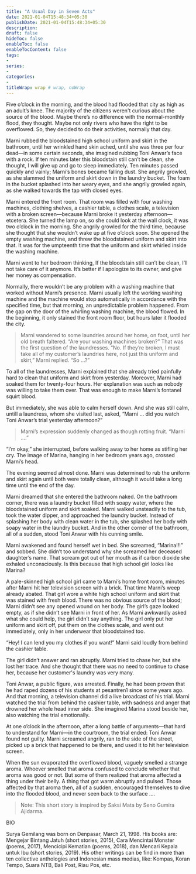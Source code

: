 ```yaml
---
title: "A Usual Day in Seven Acts"
date: 2021-01-04T15:48:34+05:30
publishDate: 2021-01-04T15:48:34+05:30
description:
draft: false
hideToc: false
enableToc: false
enableTocContent: false
tags:
-
series:
-
categories:
-
titleWrap: wrap # wrap, noWrap
---
```

Five o’clock in the morning, and the blood had flooded that city as high as an adult’s knee. The majority of the citizens weren't curious about the source of the blood. Maybe there’s no difference with the normal-monthly flood, they thought. Maybe not only rivers who have the right to be overflowed. So, they decided to do their activities, normally that day.

Marni rubbed the bloodstained high school uniform and skirt in the bathroom, until her wrinkled hand skin ached, until she was three per four dead—in some certain seconds, she imagined rubbing Toni Anwar’s face with a rock. If ten minutes later this bloodstain still can’t be clean, she thought, I will give up and go to sleep immediately. Ten minutes passed quickly and vainly; Marni’s bones became falling dust. She angrily growled, as she slammed the uniform and skirt down in the laundry bucket. The foam in the bucket splashed into her weary eyes, and she angrily growled again, as she walked towards the tap with closed eyes.

Marni entered the front room. That room was filled with four washing machines, clothing shelves, a cashier table, a clothes scale, a television with a broken screen—because Marni broke it yesterday afternoon—etcetera. She turned the lamp on, so she could look at the wall clock, it was two o’clock in the morning. She angrily growled for the third time, because she thought that she wouldn’t wake up at five o’clock soon. She opened the empty washing machine, and threw the bloodstained uniform and skirt into that. It was for the umpteenth time that the uniform and skirt whirled inside the washing machine.

Marni went to her bedroom thinking, If the bloodstain still can’t be clean, I’ll not take care of it anymore. It’s better if I apologize to its owner, and give her money as compensation.

Normally, there wouldn’t be any problem with a washing machine that worked without Marni’s presence. Marni usually left the working washing machine and the machine would stop automatically in accordance with the specified time, but that morning, an unpredictable problem happened. From the gap on the door of the whirling washing machine, the blood flowed. In the beginning, it only stained the front room floor, but hours later it flooded the city.

>Marni wandered to some laundries around her home, on foot, until her old breath faltered.
>“Are your washing machines broken?” That was the first question of the laundresses.
>“No. If they’re broken, I must take all of my customer’s laundries here, not just this uniform and skirt,” Marni replied.
>“So …?”

To all of the laundresses, Marni explained that she already tried painfully hard to clean that uniform and skirt from yesterday. Moreover, Marni had soaked them for twenty-four hours. Her explanation was such as nobody was willing to take them over. That was enough to make Marni’s fontanel squirt blood.

But immediately, she was able to calm herself down. And she was still calm, untill a laundress, whom she visited last, asked, “Marni … did you watch Toni Anwar’s trial yesterday afternoon?”

>Marni’s expression suddenly changed as though rotting fruit.
>“Marni ....”

“I’m okay,” she interrupted, before walking away to her home as stifling her cry. The image of Marina, hanging in her bedroom years ago, crossed Marni’s head.

The evening seemed almost done. Marni was determined to rub the uniform and skirt again until both were totally clean, although it would take a long time until the end of the day.

Marni dreamed that she entered the bathroom naked. On the bathroom corner, there was a laundry bucket filled with soapy water, where the bloodstained uniform and skirt soaked. Marni walked unsteadily to the tub, took the water dipper, and approached the laundry bucket. Instead of splashing her body with clean water in the tub, she splashed her body with soapy water in the laundry bucket. And in the other corner of the bathroom, all of a sudden, stood Toni Anwar with his cunning smile.

Marni awakened and found herself wet in bed. She screamed, “Marina!!!” and sobbed. She didn’t too understand why she screamed her deceased daughter’s name. That scream got out of her mouth as if carbon dioxide she exhaled unconsciously. Is this because that high school girl looks like Marina?

A pale-skinned high school girl came to Marni’s home front room, minutes after Marni hit her television screen with a brick. That time Marni’s weep already abated. That girl wore a white high school uniform and skirt that was stained with fresh blood. There was no obvious source of the blood; Marni didn’t see any opened wound on her body. The girl’s gaze looked empty, as if she didn’t see Marni in front of her. As Marni awkwardly asked what she could help, the girl didn’t say anything. The girl only put her uniform and skirt off, put them on the clothes scale, and went out immediately, only in her underwear that bloodstained too.

“Hey! I can lend you my clothes if you want!” Marni said loudly from behind the cashier table.

The girl didn’t answer and ran abruptly. Marni tried to chase her, but she lost her trace. And she thought that there was no need to continue to chase her, because her customer's laundry was very many.

Toni Anwar, a public figure, was arrested. Finally, he had been proven that he had raped dozens of his students at pesantren1 since some years ago. And that morning, a television channel did a live broadcast of his trial. Marni watched the trial from behind the cashier table, with sadness and anger that drowned her whole head inner side. She imagined Marina stood beside her, also watching the trial emotionally.

At one o’clock in the afternoon, after a long battle of arguments—that hard to understand for Marni—in the courtroom, the trial ended: Toni Anwar found not guilty. Marni screamed angrily, ran to the side of the street, picked up a brick that happened to be there, and used it to hit her television screen.

When the sun evaporated the overflowed blood, vaguely smelled a strange aroma. Whoever smelled that aroma confused to conclude whether that aroma was good or not. But some of them realized that aroma affected a thing under their belly. A thing that got warm abruptly and pulsed. Those affected by that aroma then, all of a sudden, encouraged themselves to dive into the flooded blood, and never seen back to the surface ....

> Note: This short story is inspired by Saksi Mata by Seno Gumira Ajidarma.

BIO

Surya Gemilang was born on Denpasar, March 21, 1998. His books are: Mengejar Bintang Jatuh (short stories, 2015), Cara Mencintai Monster (poems, 2017), Mencicipi Kematian (poems, 2018), dan Mencari Kepala untuk Ibu (short stories, 2019). His other writings can be find in more than ten collective anthologies and Indonesian mass medias, like: Kompas, Koran Tempo, Suara NTB, Bali Post, Riau Pos, etc.

